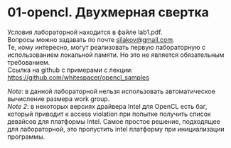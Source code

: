 # 01-opencl. Двухмерная свертка

Условия лабораторной находится в файле lab1.pdf.  
Вопросы можно задавать по почте silakov@gmail.com.    
Те, кому интересно, могут реализовать первую лабораторную с использованием локальной памяти. Но это не является обязательным требованием.  
Ссылка на github с примерами c лекции: https://github.com/whitespacer/opencl_samples  

*Note*: в данной лабораторной нельзя использовать автоматическое вычисление размера work group.  
*Note 2*: в некоторых версиях драйвера Intel для OpenCL есть баг, который приводит к access violation при попытке получить список девайсов для платформы Intel. Самое простое решение, подходящее для лабораторной, это пропустить intel платформу при инициализации программы.  
